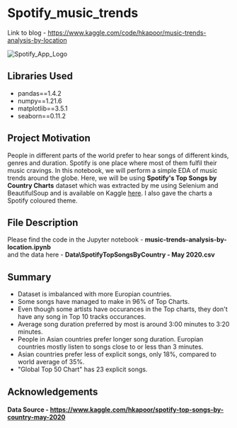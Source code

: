 # Spotify_music_trends


Link to blog - https://www.kaggle.com/code/hkapoor/music-trends-analysis-by-location

![Spotify_App_Logo](https://user-images.githubusercontent.com/37941871/170857159-4b4b76d4-693e-4d0b-a577-9e1bb1f9d029.svg)

## Libraries Used
<ul>
  <li>pandas==1.4.2</li>
  <li>numpy==1.21.6</li>
  <li>matplotlib==3.5.1</li>
  <li>seaborn==0.11.2</li>
</ul>

## Project Motivation
People in different parts of the world prefer to hear songs of different kinds, genres and duration. Spotify is one place where most of them fulfil their music cravings. In this notebook, we will perform a simple EDA of music trends around the globe. Here, we will be using <b>Spotify's Top Songs by Country Charts</b> dataset which was extracted by me using Selenium and BeautifulSoup and is available on Kaggle <a href="https://www.kaggle.com/hkapoor/spotify-top-songs-by-country-may-2020">here</a>. I also gave the charts a Spotify coloured theme.

## File Description
Please find the code in the Jupyter notebook - <b>music-trends-analysis-by-location.ipynb</b>
<br>
and the data here - <b>Data\SpotifyTopSongsByCountry - May 2020.csv</b>

## Summary
<ul>
  <li>Dataset is imbalanced with more Europian countries.</li>
  <li>Some songs have managed to make in 96% of Top Charts.</li>
  <li>Even though some artists have occurances in the Top charts, they don't have any song in Top 10 tracks occurances.</li>
  <li>Average song duration preferred by most is around 3:00 minutes to 3:20 minutes.</li>
  <li>People in Asian countries prefer longer song duration. Europian countries mostly listen to songs close to or less than 3 minutes.</li>
  <li>Asian countries prefer less of explicit songs, only 18%, compared to world average of 35%.</li>
  <li>"Global Top 50 Chart" has 23 explicit songs.</li>
</ul>

## Acknowledgements
#### Data Source - https://www.kaggle.com/hkapoor/spotify-top-songs-by-country-may-2020
